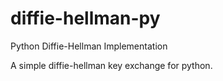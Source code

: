 # diffie-hellman-py
Python Diffie-Hellman Implementation

A simple diffie-hellman key exchange for python.
